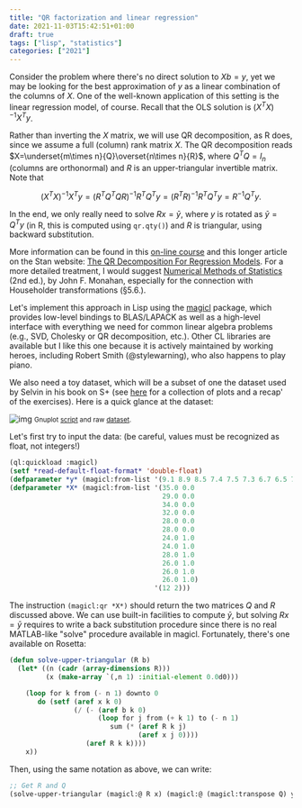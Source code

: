 ```yaml
---
title: "QR factorization and linear regression"
date: 2021-11-03T15:42:51+01:00
draft: true
tags: ["lisp", "statistics"]
categories: ["2021"]
---
```


Consider the problem where there's no direct solution to $Xb = y$, yet we may be looking for the best approximation of $y$ as a linear combination of the columns of $X$. One of the well-known application of this setting is the linear regression model, of course. Recall that the OLS solution is $\left(X^TX\right)^{-1}X^Ty$.

Rather than inverting the $X$ matrix, we will use QR decomposition, as R does, since we assume a full (column) rank matrix $X$. The QR decomposition reads $X=\underset{m\times n}{Q}\overset{n\times n}{R}$, where $Q^TQ=I_n$ (columns are orthonormal) and $R$ is an upper-triangular invertible matrix. Note that

$$ \left(X^TX\right)^{-1}X^Ty = \left(R^TQ^TQR\right)^{-1}R^TQ^Ty = \left(R^TR\right)^{-1}R^TQ^Ty = R^{-1}Q^Ty. $$

In the end, we only really need to solve $Rx = \bar y$, where $y$ is rotated as $\bar y = Q^Ty$ (in R, this is computed using `qr.qty()`) and $R$ is triangular, using backward substitution.

More information can be found in this [on-line course](https://inst.eecs.berkeley.edu/~ee127/sp21/livebook/l_ols_ls_def.html) and this longer article on the Stan website: [The QR Decomposition For Regression Models](https://mc-stan.org/users/documentation/case-studies/qr_regression.html). For a more detailed treatment, I would suggest [Numerical Methods of Statistics](https://www4.stat.ncsu.edu/~monahan/nmos2/toc.html) (2nd ed.), by John F. Monahan, especially for the connection with Householder transformations (§5.6.).

Let's implement this approach in Lisp using the [magicl](https://github.com/quil-lang/magicl) package, which provides low-level bindings to BLAS/LAPACK as well as a high-level interface with everything we need for common linear algebra problems (e.g., SVD, Cholesky or QR decomposition, etc.). Other CL libraries are available but I like this one because it is actively maintained by working heroes, including Robert Smith (@stylewarning), who also happens to play piano.

We also need a toy dataset, which will be a subset of one the dataset used by Selvin in his book on S+ (see [here](https://aliquote.org/pub/MABMUSPlus/) for a collection of plots and a recap' of the exercises). Here is a quick glance at the dataset:

![img](/img/selvin-reg.png)
<small>Gnuplot [script](/img/selvin-reg.gp) and raw [dataset](/pub/selvin-reg.dat).</small>

Let's first try to input the data: (be careful, values must be recognized as float, not integers!)

```lisp
(ql:quickload :magicl)
(setf *read-default-float-format* 'double-float)
(defparameter *y* (magicl:from-list '(9.1 8.9 8.5 7.4 7.5 7.3 6.7 6.5 7.2 6.5 6.6 7.1) '(12 1)))
(defparameter *X* (magicl:from-list '(35.0 0.0
                                      29.0 0.0
                                      34.0 0.0
                                      32.0 0.0
                                      28.0 0.0
                                      28.0 0.0
                                      24.0 1.0
                                      24.0 1.0
                                      28.0 1.0
                                      26.0 1.0
                                      26.0 1.0
                                      26.0 1.0)
                                    '(12 2)))
```

The instruction `(magicl:qr *X*)` should return the two matrices $Q$ and $R$ discussed above. We can use built-in facilities to compute $\bar y$, but solving $Rx = \bar y$ requires to write a back substitution procedure since there is no real MATLAB-like "solve" procedure available in magicl. Fortunately, there's one available on Rosetta:

```lisp
(defun solve-upper-triangular (R b)
  (let* ((n (cadr (array-dimensions R)))
         (x (make-array `(,n 1) :initial-element 0.0d0)))

    (loop for k from (- n 1) downto 0
       do (setf (aref x k 0)
                (/ (- (aref b k 0)
                      (loop for j from (+ k 1) to (- n 1)
                         sum (* (aref R k j)
                                (aref x j 0))))
                   (aref R k k))))
    x))
```

Then, using the same notation as above, we can write:

```lisp
;; Get R and Q
(solve-upper-triangular (magicl:@ R x) (magicl:@ (magicl:transpose Q) y))
```
